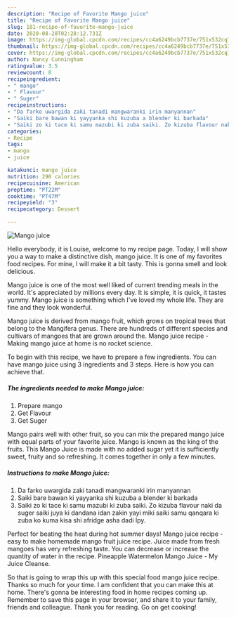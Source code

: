 ```yaml
---
description: "Recipe of Favorite Mango juice"
title: "Recipe of Favorite Mango juice"
slug: 181-recipe-of-favorite-mango-juice
date: 2020-08-28T02:28:12.731Z
image: https://img-global.cpcdn.com/recipes/cc4a6249bcb7737e/751x532cq70/mango-juice-recipe-main-photo.jpg
thumbnail: https://img-global.cpcdn.com/recipes/cc4a6249bcb7737e/751x532cq70/mango-juice-recipe-main-photo.jpg
cover: https://img-global.cpcdn.com/recipes/cc4a6249bcb7737e/751x532cq70/mango-juice-recipe-main-photo.jpg
author: Nancy Cunningham
ratingvalue: 3.5
reviewcount: 8
recipeingredient:
- " mango"
- " Flavour"
- " Suger"
recipeinstructions:
- "Da farko uwargida zaki tanadi mangwaranki irin manyannan"
- "Saiki bare bawan ki yayyanka shi kuzuba a blender ki barkada"
- "Saiki zo ki tace ki samu mazubi ki zuba saiki. Zo kizuba flavour naki da suger saiki juya ki dandana idan zakin yayi miki saiki samu qanqara ki zuba ko kuma kisa shi afridge asha dadi lpy."
categories:
- Recipe
tags:
- mango
- juice

katakunci: mango juice 
nutrition: 290 calories
recipecuisine: American
preptime: "PT22M"
cooktime: "PT47M"
recipeyield: "3"
recipecategory: Dessert

---
```



![Mango juice](https://img-global.cpcdn.com/recipes/cc4a6249bcb7737e/751x532cq70/mango-juice-recipe-main-photo.jpg)

Hello everybody, it is Louise, welcome to my recipe page. Today, I will show you a way to make a distinctive dish, mango juice. It is one of my favorites food recipes. For mine, I will make it a bit tasty. This is gonna smell and look delicious.

Mango juice is one of the most well liked of current trending meals in the world. It's appreciated by millions every day. It is simple, it is quick, it tastes yummy. Mango juice is something which I've loved my whole life. They are fine and they look wonderful.

Mango juice is derived from mango fruit, which grows on tropical trees that belong to the Mangifera genus. There are hundreds of different species and cultivars of mangoes that are grown around the. Mango juice recipe - Making mango juice at home is no rocket science.


To begin with this recipe, we have to prepare a few ingredients. You can have mango juice using 3 ingredients and 3 steps. Here is how you can achieve that.

<!--inarticleads1-->

##### The ingredients needed to make Mango juice:

1. Prepare  mango
1. Get  Flavour
1. Get  Suger


Mango pairs well with other fruit, so you can mix the prepared mango juice with equal parts of your favorite juice. Mango is known as the king of the fruits. This Mango Juice is made with no added sugar yet it is sufficiently sweet, fruity and so refreshing. It comes together in only a few minutes. 

<!--inarticleads2-->

##### Instructions to make Mango juice:

1. Da farko uwargida zaki tanadi mangwaranki irin manyannan
1. Saiki bare bawan ki yayyanka shi kuzuba a blender ki barkada
1. Saiki zo ki tace ki samu mazubi ki zuba saiki. Zo kizuba flavour naki da suger saiki juya ki dandana idan zakin yayi miki saiki samu qanqara ki zuba ko kuma kisa shi afridge asha dadi lpy.


Perfect for beating the heat during hot summer days! Mango juice recipe - easy to make homemade mango fruit juice recipe. Juice made from fresh mangoes has very refreshing taste. You can decrease or increase the quantity of water in the recipe. Pineapple Watermelon Mango Juice - My Juice Cleanse. 

So that is going to wrap this up with this special food mango juice recipe. Thanks so much for your time. I am confident that you can make this at home. There's gonna be interesting food in home recipes coming up. Remember to save this page in your browser, and share it to your family, friends and colleague. Thank you for reading. Go on get cooking!
